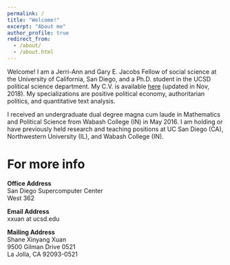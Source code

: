 ```yaml
---
permalink: /
title: "Welcome!"
excerpt: "About me"
author_profile: true
redirect_from: 
  - /about/
  - /about.html
---
```


Welcome! I am a Jerri-Ann and Gary E. Jacobs Fellow of social science at the University of California, San Diego, and a Ph.D. student in the UCSD political science department. My C.V. is available [here](../files/XUAN_CV2018.pdf "PDF") (updated in Nov, 2018). My specializations are positive political economy, authoritarian politics, and quantitative text analysis.  

I received an undergraduate dual degree magna cum laude in Mathematics and Political Science from Wabash College (IN) in May 2016. I am holding or have previously held research and teaching positions at UC San Diego (CA), Northwestern University (IL), and Wabash College (IN).

For more info
======
__Office Address__  
San Diego Supercomputer Center  
West 362

__Email Address__  
xxuan at ucsd.edu

__Mailing Address__  
Shane Xinyang Xuan  
9500 Gilman Drive 0521  
La Jolla, CA 92093-0521
